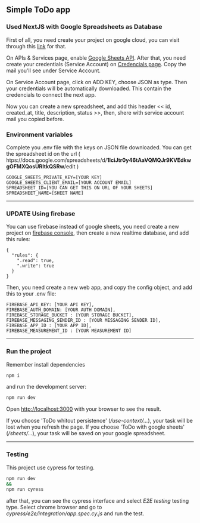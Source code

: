 ## Simple ToDo app 
### Used NextJS with Google Spreadsheets as Database

First of all, you need create your project on google cloud, you can visit through this [link](https://console.developers.google.com/projectcreate) for that.

On APIs & Services page, enable  [Google Sheets API](https://console.cloud.google.com/apis/api/sheets.googleapis.com).
After that, you need create your credentials (Service Account) on [Credencials page](https://console.cloud.google.com/iam-admin/serviceaccounts/create). Copy the mail you'll see under Service Account.

On Service Account page, click on ADD KEY, choose JSON as type. Then your credentials will be automatically downloaded. This contain the credencials to connect the next app.

Now you can create a new spreadsheet, and add this header << id, created_at, title, description, status >>, then, shere with service account mail you copied before.

### Environment variables

Complete you .env file with the keys on JSON file downloaded.
You can get the spreadsheet id on the url ( htps://docs.google.com/spreadsheets/d/__1IciJtr0y46tAaVQMQJr9KVEdkwgOFMXQosURItkQSRw__/edit )

```
GOOGLE_SHEETS_PRIVATE_KEY=[YOUR KEY]
GOOGLE_SHEETS_CLIENT_EMAIL=[YOUR ACCOUNT EMAIL]
SPREADSHEET_ID=[YOU CAN GET THIS ON URL OF YOUR SHEETS]
SPREADSHEET_NAME=[SHEET NAME]
```
---
### UPDATE Using firebase

You can use firebase instead of google sheets, you need create a new project on [firebase console](https://console.firebase.google.com/), then create a new realtime database, and add this rules:

```
{
  "rules": {
    ".read": true,
    ".write": true
  }
}
```

Then, you need create a new web app, and copy the config object, and add this to your .env file:

```
FIREBASE_API_KEY: [YOUR API KEY],
FIREBASE_AUTH_DOMAIN: [YOUR AUTH DOMAIN],
FIREBASE_STORAGE_BUCKET : [YOUR STORAGE BUCKET],
FIREBASE_MESSAGING_SENDER_ID : [YOUR MESSAGING SENDER ID],
FIREBASE_APP_ID : [YOUR APP ID],
FIREBASE_MEASUREMENT_ID : [YOUR MEASUREMENT ID]
```


---
### Run the project

Remember install dependencies 

```bash
npm i
```

and run the development server:

```bash
npm run dev
```

Open [http://localhost:3000](http://localhost:3000) with your browser to see the result.

If you choose 'ToDo whitout persistence' (_/use-context/..._), your task will be lost when you refresh the page.
If you choose 'ToDo with google sheets' (_/sheets/..._), your task will be saved on your google spreadsheet.



---

### Testing

This project use cypress for testing.

```bash
npm run dev
&&
npm run cyress
```
after that, you can see the cypress interface and select _E2E testing_ testing type. Select chrome browser and go to _cypress/e2e/integration/app.spec.cy.js_ and run the test.
